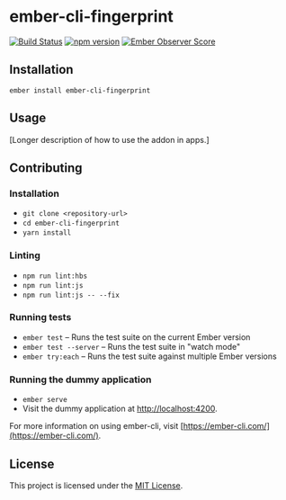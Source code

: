 # ember-cli-fingerprint #
[![Build Status](https://travis-ci.org/mileszim/ember-particle.svg?branch=master)](https://travis-ci.org/mileszim/ember-particle) [![npm version](https://badge.fury.io/js/ember-particle.svg)](https://badge.fury.io/js/ember-particle) [![Ember Observer Score](https://emberobserver.com/badges/ember-particle.svg)](https://emberobserver.com/addons/ember-particle)


Installation
------------------------------------------------------------------------------

```
ember install ember-cli-fingerprint
```


Usage
------------------------------------------------------------------------------

[Longer description of how to use the addon in apps.]


Contributing
------------------------------------------------------------------------------

### Installation

* `git clone <repository-url>`
* `cd ember-cli-fingerprint`
* `yarn install`

### Linting

* `npm run lint:hbs`
* `npm run lint:js`
* `npm run lint:js -- --fix`

### Running tests

* `ember test` – Runs the test suite on the current Ember version
* `ember test --server` – Runs the test suite in "watch mode"
* `ember try:each` – Runs the test suite against multiple Ember versions

### Running the dummy application

* `ember serve`
* Visit the dummy application at [http://localhost:4200](http://localhost:4200).

For more information on using ember-cli, visit [https://ember-cli.com/](https://ember-cli.com/).

License
------------------------------------------------------------------------------

This project is licensed under the [MIT License](LICENSE.md).
